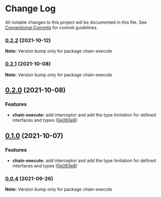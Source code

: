 # Change Log

All notable changes to this project will be documented in this file.
See [Conventional Commits](https://conventionalcommits.org) for commit guidelines.

### [0.2.2](https://github.com/HaloXie/metool/compare/v0.2.1...v0.2.2) (2021-10-12)

**Note:** Version bump only for package chain-execute





### [0.2.1](https://github.com/HaloXie/metool/compare/v0.2.0...v0.2.1) (2021-10-08)

**Note:** Version bump only for package chain-execute





## [0.2.0](https://github.com/HaloXie/metool/compare/v0.0.4...v0.2.0) (2021-10-08)


### Features

* **chain-execute:** add interceptor and add the type limitation for defined interfaces and types ([0e093e8](https://github.com/HaloXie/metool/commit/0e093e835c45589cad8b0401f970b77ce608006b))



## [0.1.0](https://github.com/HaloXie/metool/compare/v0.0.4...v0.1.0) (2021-10-07)


### Features

* **chain-execute:** add interceptor and add the type limitation for defined interfaces and types ([0e093e8](https://github.com/HaloXie/metool/commit/0e093e835c45589cad8b0401f970b77ce608006b))



### [0.0.4](https://github.com/HaloXie/metool/compare/v0.0.3...v0.0.4) (2021-09-26)

**Note:** Version bump only for package chain-execute
